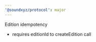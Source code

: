```yaml
---
'@soundxyz/protocol': major
---
```


Edition idempotency

- requires editionId to createEdition call
